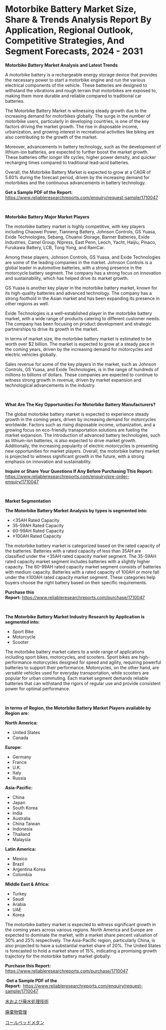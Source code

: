 <p><h1>Motorbike Battery Market Size, Share & Trends Analysis Report By Application, Regional Outlook, Competitive Strategies, And Segment Forecasts, 2024 - 2031</h1></p><p><strong>Motorbike Battery Market Analysis and Latest Trends</strong></p>
<p><p>A motorbike battery is a rechargeable energy storage device that provides the necessary power to start a motorbike engine and run the various electrical components of the vehicle. These batteries are designed to withstand the vibrations and rough terrain that motorbikes are exposed to, making them more durable and reliable compared to traditional car batteries.</p><p>The Motorbike Battery Market is witnessing steady growth due to the increasing demand for motorbikes globally. The surge in the number of motorbike users, particularly in developing countries, is one of the key factors driving the market growth. The rise in disposable income, urbanization, and growing interest in recreational activities like biking are also contributing to the growth of the market.</p><p>Moreover, advancements in battery technology, such as the development of lithium-ion batteries, are expected to further boost the market growth. These batteries offer longer life cycles, higher power density, and quicker recharging times compared to traditional lead-acid batteries.</p><p>Overall, the Motorbike Battery Market is expected to grow at a CAGR of 5.60% during the forecast period, driven by the increasing demand for motorbikes and the continuous advancements in battery technology.</p></p>
<p><strong>Get a Sample PDF of the Report:&nbsp;</strong> <a href="https://www.reliableresearchreports.com/enquiry/request-sample/1710047">https://www.reliableresearchreports.com/enquiry/request-sample/1710047</a></p>
<p>&nbsp;</p>
<p><strong>Motorbike Battery Major Market Players</strong></p>
<p><p>The motorbike battery market is highly competitive, with key players including Chaowei Power, Tianneng Battery, Johnson Controls, GS Yuasa, Exide Technologies, Sebang, Chuanxi Storage, Banner Batteries, Exide Industries, Camel Group, Nipress, East Penn, Leoch, Yacht, Haijiu, Pinaco, Furukawa Battery, LCB, Tong Yong, and RamCar.</p><p>Among these players, Johnson Controls, GS Yuasa, and Exide Technologies are some of the leading companies in the market. Johnson Controls is a global leader in automotive batteries, with a strong presence in the motorcycle battery segment. The company has a strong focus on innovation and sustainability, which has helped drive its market growth.</p><p>GS Yuasa is another key player in the motorbike battery market, known for its high-quality batteries and advanced technology. The company has a strong foothold in the Asian market and has been expanding its presence in other regions as well.</p><p>Exide Technologies is a well-established player in the motorbike battery market, with a wide range of products catering to different customer needs. The company has been focusing on product development and strategic partnerships to drive its growth in the market.</p><p>In terms of market size, the motorbike battery market is estimated to be worth over $2 billion. The market is expected to grow at a steady pace in the coming years, driven by the increasing demand for motorcycles and electric vehicles globally.</p><p>Sales revenue for some of the key players in the market, such as Johnson Controls, GS Yuasa, and Exide Technologies, is in the range of hundreds of millions to billions of dollars. These companies are expected to continue to witness strong growth in revenue, driven by market expansion and technological advancements in the industry.</p></p>
<p>&nbsp;</p>
<p><strong>What Are The Key Opportunities For Motorbike Battery Manufacturers?</strong></p>
<p><p>The global motorbike battery market is expected to experience steady growth in the coming years, driven by increasing demand for motorcycles worldwide. Factors such as rising disposable income, urbanization, and a growing focus on eco-friendly transportation solutions are fueling the market expansion. The introduction of advanced battery technologies, such as lithium-ion batteries, is also expected to drive market growth. Additionally, the increasing popularity of electric motorcycles is presenting new opportunities for market players. Overall, the motorbike battery market is projected to witness significant growth in the future, with a strong emphasis on innovation and sustainability.</p></p>
<p><strong>Inquire or Share Your Questions If Any Before Purchasing This Report:</strong> <a href="https://www.reliableresearchreports.com/enquiry/pre-order-enquiry/1710047">https://www.reliableresearchreports.com/enquiry/pre-order-enquiry/1710047</a></p>
<p>&nbsp;</p>
<p><strong>Market Segmentation</strong></p>
<p><strong>The Motorbike Battery Market Analysis by types is segmented into:</strong></p>
<p><ul><li><35AH Rated Capacity</li><li>35-59AH Rated Capacity</li><li>60-99AH Rated Capacity</li><li>≥100AH Rated Capacity</li></ul></p>
<p><p>The motorbike battery market is categorized based on the rated capacity of the batteries. Batteries with a rated capacity of less than 35AH are classified under the <35AH rated capacity market segment. The 35-59AH rated capacity market segment includes batteries with a slightly higher capacity. The 60-99AH rated capacity market segment consists of batteries with medium capacity. Batteries with a rated capacity of 100AH or more fall under the ≥100AH rated capacity market segment. These categories help buyers choose the right battery based on their specific requirements.</p></p>
<p><strong>Purchase this Report:&nbsp;</strong><a href="https://www.reliableresearchreports.com/purchase/1710047">https://www.reliableresearchreports.com/purchase/1710047</a></p>
<p>&nbsp;</p>
<p><strong>The Motorbike Battery Market Industry Research by Application is segmented into:</strong></p>
<p><ul><li>Sport Bike</li><li>Motorcycle</li><li>Scooter</li></ul></p>
<p><p>The motorbike battery market caters to a wide range of applications including sport bikes, motorcycles, and scooters. Sport bikes are high-performance motorcycles designed for speed and agility, requiring powerful batteries to support their performance. Motorcycles, on the other hand, are versatile vehicles used for everyday transportation, while scooters are popular for urban commuting. Each market segment demands reliable batteries that can withstand the rigors of regular use and provide consistent power for optimal performance.</p></p>
<p>&nbsp;</p>
<p><strong>In terms of Region, the Motorbike Battery Market Players available by Region are:</strong></p>
<p>
    <p> <strong> North America: </strong>
        <ul>
            <li>United States</li>
            <li>Canada</li>
        </ul>
        </p> 
    <p> <strong> Europe: </strong>
        <ul>
            <li>Germany</li>
            <li>France</li>
            <li>U.K.</li>
            <li>Italy</li>
            <li>Russia</li>
        </ul>
        </p> 
    <p> <strong> Asia-Pacific: </strong>
        <ul>
            <li>China</li>
            <li>Japan</li>
            <li>South Korea</li>
            <li>India</li>
            <li>Australia</li>
            <li>China Taiwan</li>
            <li>Indonesia</li>
            <li>Thailand</li>
            <li>Malaysia</li>
        </ul>
        </p> 
    <p> <strong> Latin America: </strong>
        <ul>
            <li>Mexico</li>
            <li>Brazil</li>
            <li>Argentina Korea</li>
            <li>Colombia</li>
        </ul>
        </p> 
    <p> <strong> Middle East & Africa: </strong>
        <ul>
            <li>Turkey</li>
            <li>Saudi</li>
            <li>Arabia</li>
            <li>UAE</li>
            <li>Korea</li>
        </ul>
    </p>
    </p>
<p><p>The motorbike battery market is expected to witness significant growth in the coming years across various regions. North America and Europe are expected to dominate the market, with a market share percent valuation of 30% and 25% respectively. The Asia-Pacific region, particularly China, is also projected to have a substantial market share of 20%. The United States is forecasted to hold a market share of 15%, indicating a promising growth trajectory for the motorbike battery market globally.</p></p>
<p><strong>Purchase this Report: </strong><a href="https://www.reliableresearchreports.com/purchase/1710047">https://www.reliableresearchreports.com/purchase/1710047</a></p>
<p>&nbsp;<strong>Get a Sample PDF of the Report:&nbsp;&nbsp;</strong><a href="https://www.reliableresearchreports.com/enquiry/request-sample/1710047">https://www.reliableresearchreports.com/enquiry/request-sample/1710047</a></p>
<p><strong></strong></p>
<p><p><a href="https://github.com/Sophiaard2003/Market-Research-Report-List-1/blob/main/90768538467.md">水および廃水処理技術</a></p><p><a href="https://github.com/hilmi-2a/Market-Research-Report-List-1/blob/main/89534588466.md">廃棄物管理</a></p><p><a href="https://github.com/jkjreqjscoxx7/Market-Research-Report-List-1/blob/main/47079678465.md">コールベッドメタン</a></p></p>